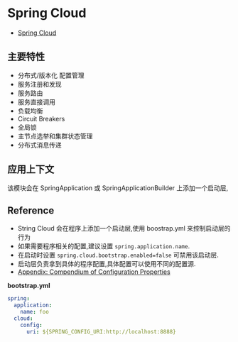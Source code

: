 # Spring Cloud
* [Spring Cloud](http://projects.spring.io/spring-cloud/)

## 主要特性
* 分布式/版本化 配置管理
* 服务注册和发现
* 服务路由
* 服务直接调用
* 负载均衡
* Circuit Breakers
* 全局锁
* 主节点选举和集群状态管理
* 分布式消息传递

## 应用上下文
该模块会在 SpringApplication 或 SpringApplicationBuilder 上添加一个启动层,

## Reference

* String Cloud 会在程序上添加一个启动层,使用 boostrap.yml 来控制启动层的行为
* 如果需要程序相关的配置,建议设置 `spring.application.name`.
* 在启动时设置 `spring.cloud.bootstrap.enabled=false` 可禁用该启动层.
* 启动层负责拿到具体的程序配置,具体配置可以使用不同的配置源.
* [Appendix: Compendium of Configuration Properties](http://cloud.spring.io/spring-cloud-static/Camden.SR4/#_appendix_compendium_of_configuration_properties)

__bootstrap.yml__
```yaml
spring:
  application:
    name: foo
  cloud:
    config:
      uri: ${SPRING_CONFIG_URI:http://localhost:8888}
```
